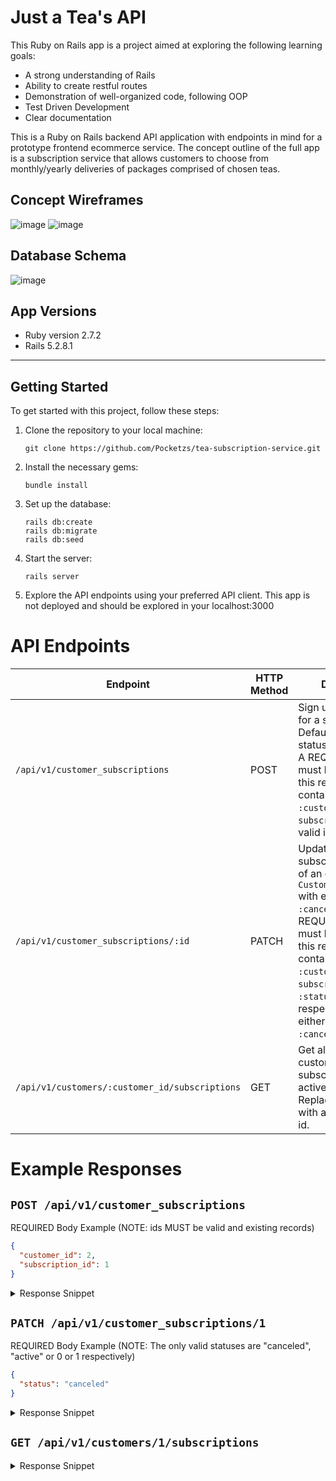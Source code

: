 # Just a Tea's API 
This Ruby on Rails app is a project aimed at exploring the following learning goals:

- A strong understanding of Rails
- Ability to create restful routes
- Demonstration of well-organized code, following OOP
- Test Driven Development
- Clear documentation

This is a Ruby on Rails backend API application with endpoints in mind for a prototype frontend ecommerce service.
The concept outline of the full app is a subscription service that allows customers to choose from monthly/yearly deliveries of packages comprised of chosen teas.

## Concept Wireframes
![image](https://user-images.githubusercontent.com/110859604/233245563-50d4e2ae-fc7b-4ece-8de6-c8d6a9d062fb.png)
![image](https://user-images.githubusercontent.com/110859604/233245617-9e4924c8-3ae7-4019-9a47-398211ae19d1.png)
## Database Schema
![image](https://user-images.githubusercontent.com/110859604/233245791-75706299-66fe-497a-a894-c5f3214b4d92.png)

## App Versions
- Ruby version 2.7.2   
- Rails 5.2.8.1

<hr>




## Getting Started

To get started with this project, follow these steps:

1. Clone the repository to your local machine:
   ```
   git clone https://github.com/Pocketzs/tea-subscription-service.git
   ```

2. Install the necessary gems:
   ```
   bundle install
   ```

3. Set up the database:
   ```
   rails db:create
   rails db:migrate
   rails db:seed
   ```

4. Start the server:
   ```
   rails server
   ```

5. Explore the API endpoints using your preferred API client. This app is not deployed and should be explored in your localhost:3000

# API Endpoints 

| Endpoint | HTTP Method | Description | 
| -------- | ----------- | ----------- |
| `/api/v1/customer_subscriptions` | POST | Sign up a customer for a subscription.  Default subscription status will be `active`.  A REQUIRED body must be passed in this request containing the keys `:customer_id` and `subscription_id` with valid ids respectively. |
| `/api/v1/customer_subscriptions/:id` | PATCH | Update the subscription `:status` of an existing `CustomerSubscription` with either `:active` or `:canceled`.  A REQUIRED body must be passed in this request containing the keys `:customer_id`, `subscription_id`, and `:status` with valid ids respectively and either `:active` or `:canceled` for status. |
| `/api/v1/customers/:customer_id/subscriptions` | GET | Get all of a customer's subscriptions both active and canceled.  Replace `:customer_id` with a valid customer id.


# Example Responses

## `POST /api/v1/customer_subscriptions`

REQUIRED Body Example (NOTE: ids MUST be valid and existing records)
```JSON
{
  "customer_id": 2,
  "subscription_id": 1
}
```

<details>
  <summary>Response Snippet</summary>

  ```JSON
  {
    "data": {
        "id": "2",
        "type": "customer_subscription",
        "attributes": {
            "customer_id": 2,
            "subscription_id": 1,
            "status": "active"
        }
    }
}
```
</details>

## `PATCH /api/v1/customer_subscriptions/1`

REQUIRED Body Example (NOTE: The only valid statuses are "canceled", "active" or 0 or 1 respectively)
```JSON
{
  "status": "canceled"
}
```

<details>
  <summary>Response Snippet</summary>

  ```JSON
  {
    "data": {
        "id": "1",
        "type": "customer_subscription",
        "attributes": {
            "customer_id": 2,
            "subscription_id": 1,
            "status": "canceled"
        }
    }
}
```
</details>

## `GET /api/v1/customers/1/subscriptions`

<details>
  <summary>Response Snippet</summary>

  ```JSON
 {
    "data": [
        {
            "id": "1",
            "type": "subscription",
            "attributes": {
                "title": "Uneasiness",
                "price": 8147,
                "frequency": "monthly"
            }
        }
    ]
}
```
</details>
